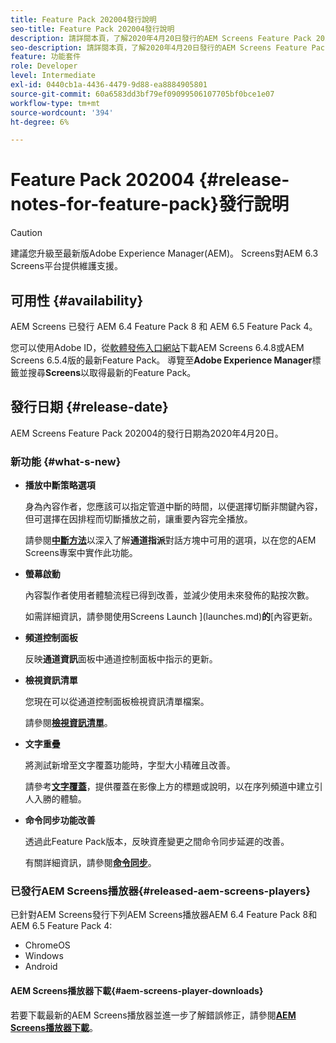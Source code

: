 ```yaml
---
title: Feature Pack 202004發行說明
seo-title: Feature Pack 202004發行說明
description: 請詳閱本頁，了解2020年4月20日發行的AEM Screens Feature Pack 202004的相關資訊。
seo-description: 請詳閱本頁，了解2020年4月20日發行的AEM Screens Feature Pack 202004的相關資訊。
feature: 功能套件
role: Developer
level: Intermediate
exl-id: 0440cb1a-4436-4479-9d88-ea8884905801
source-git-commit: 60a6583dd3bf79ef09099506107705bf0bce1e07
workflow-type: tm+mt
source-wordcount: '394'
ht-degree: 6%

---
```


# Feature Pack 202004 {#release-notes-for-feature-pack}發行說明

>[!CAUTION]
>
>建議您升級至最新版Adobe Experience Manager(AEM)。 Screens對AEM 6.3 Screens平台提供維護支援。

## 可用性 {#availability}

AEM Screens 已發行 AEM 6.4 Feature Pack 8 和 AEM 6.5 Feature Pack 4。

您可以使用Adobe ID，從[軟體發佈入口網站](https://experience.adobe.com/#/downloads/content/software-distribution/en/aem.html)下載AEM Screens 6.4.8或AEM Screens 6.5.4版的最新Feature Pack。 導覽至&#x200B;**Adobe Experience Manager**&#x200B;標籤並搜尋&#x200B;**Screens**&#x200B;以取得最新的Feature Pack。

## 發行日期 {#release-date}

AEM Screens Feature Pack 202004的發行日期為2020年4月20日。

### 新功能 {#what-s-new}

* **播放中斷策略選項**

   身為內容作者，您應該可以指定管道中斷的時間，以便選擇切斷非關鍵內容，但可選擇在因排程而切斷播放之前，讓重要內容完全播放。

   請參閱&#x200B;**[中斷方法](/help/user-guide/channel-assignment.md#interruption-method-channel)**&#x200B;以深入了解&#x200B;**通道指派**&#x200B;對話方塊中可用的選項，以在您的AEM Screens專案中實作此功能。

* **螢幕啟動**

   內容製作者使用者體驗流程已得到改善，並減少使用未來發佈的點按次數。

   如需詳細資訊，請參閱使用Screens Launch ](launches.md)**的**[&#x200B;內容更新。

* **頻道控制面板**

   反映&#x200B;**通道資訊**&#x200B;面板中通道控制面板中指示的更新。


* **檢視資訊清單**

   您現在可以從通道控制面板檢視資訊清單檔案。

   請參閱&#x200B;**[檢視資訊清單](/help/user-guide/managing-channels.md#view-manifest)**。

* **文字重疊**

   將測試新增至文字覆蓋功能時，字型大小精確且改善。

   請參考&#x200B;**[文字覆蓋](text-overlay.md)**，提供覆蓋在影像上方的標題或說明，以在序列頻道中建立引人入勝的體驗。

* **命令同步功能改善**

   透過此Feature Pack版本，反映資產變更之間命令同步延遲的改善。

   有關詳細資訊，請參閱&#x200B;**[命令同步](using-command-sync.md)**。

### 已發行AEM Screens播放器{#released-aem-screens-players}

已針對AEM Screens發行下列AEM Screens播放器AEM 6.4 Feature Pack 8和AEM 6.5 Feature Pack 4:

* ChromeOS
* Windows
* Android

#### AEM Screens播放器下載{#aem-screens-player-downloads}

若要下載最新的AEM Screens播放器並進一步了解錯誤修正，請參閱&#x200B;**[AEM Screens播放器下載](https://download.macromedia.com/screens/)**。
